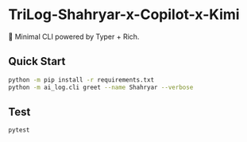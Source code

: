 # TriLog-Shahryar-x-Copilot-x-Kimi

🚀 Minimal CLI powered by Typer + Rich.

## Quick Start

```bash
python -m pip install -r requirements.txt
python -m ai_log.cli greet --name Shahryar --verbose
```

## Test

```bash
pytest
```
